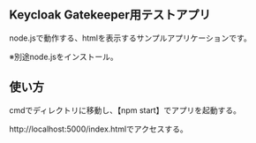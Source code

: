 ## Keycloak Gatekeeper用テストアプリ

node.jsで動作する、htmlを表示するサンプルアプリケーションです。

※別途node.jsをインストール。

## 使い方

cmdでディレクトリに移動し、【npm start】でアプリを起動する。

http\://localhost:5000/index.htmlでアクセスする。
